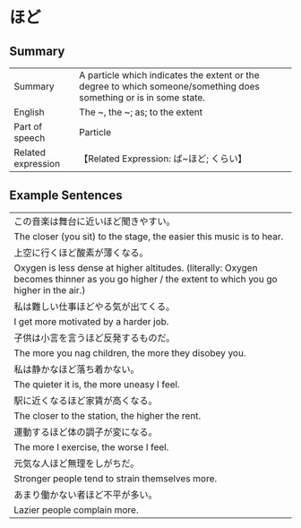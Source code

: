 # ほど

## Summary

<table><tr>   <td>Summary</td>   <td>A particle which indicates the extent or the degree to which someone/something does something or is in some state.</td></tr><tr>   <td>English</td>   <td>The ~, the ~; as; to the extent</td></tr><tr>   <td>Part of speech</td>   <td>Particle</td></tr><tr>   <td>Related expression</td>   <td>【Related Expression: ば~ほど; くらい】</td></tr></table>

## Example Sentences

<table><tr><td>この音楽は舞台に近いほど聞きやすい。</td></tr><tr><td>The closer (you sit) to the stage, the easier this music is to hear.</td></tr><tr><td>上空に行くほど酸素が薄くなる。</td></tr><tr><td>Oxygen is less dense at higher altitudes. (literally: Oxygen becomes thinner as you go higher / the extent to which you go higher in the air.)</td></tr><tr><td>私は難しい仕事ほどやる気が出てくる。</td></tr><tr><td>I get more motivated by a harder job.</td></tr><tr><td>子供は小言を言うほど反発するものだ。</td></tr><tr><td>The more you nag children, the more they disobey you.</td></tr><tr><td>私は静かなほど落ち着かない。</td></tr><tr><td>The quieter it is, the more uneasy I feel.</td></tr><tr><td>駅に近くなるほど家賃が高くなる。</td></tr><tr><td>The closer to the station, the higher the rent.</td></tr><tr><td>運動するほど体の調子が変になる。</td></tr><tr><td>The more I exercise, the worse I feel.</td></tr><tr><td>元気な人ほど無理をしがちだ。</td></tr><tr><td>Stronger people tend to strain themselves more.</td></tr><tr><td>あまり働かない者ほど不平が多い。</td></tr><tr><td>Lazier people complain more.</td></tr></table>

